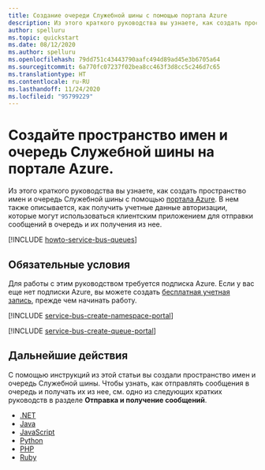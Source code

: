 ```yaml
---
title: Создание очереди Служебной шины с помощью портала Azure
description: Из этого краткого руководства вы узнаете, как создать пространство имен и очередь в пространстве имен Служебной шины с помощью портала Azure.
author: spelluru
ms.topic: quickstart
ms.date: 08/12/2020
ms.author: spelluru
ms.openlocfilehash: 79dd751c43443790aafc494d89ad45e3b6705a64
ms.sourcegitcommit: 6a770fc07237f02bea8cc463f3d8cc5c246d7c65
ms.translationtype: HT
ms.contentlocale: ru-RU
ms.lasthandoff: 11/24/2020
ms.locfileid: "95799229"
---
```

# <a name="use-azure-portal-to-create-a-service-bus-namespace-and-a-queue"></a>Создайте пространство имен и очередь Служебной шины на портале Azure.
Из этого краткого руководства вы узнаете, как создать пространство имен и очередь Служебной шины с помощью [портала Azure][Azure portal]. В нем также описывается, как получить учетные данные авторизации, которые могут использоваться клиентским приложением для отправки сообщений в очередь и их получения из нее. 

[!INCLUDE [howto-service-bus-queues](../../includes/howto-service-bus-queues.md)]

## <a name="prerequisites"></a>Обязательные условия

Для работы с этим руководством требуется подписка Azure. Если у вас еще нет подписки Azure, вы можете создать [бесплатная учетная запись][], прежде чем начинать работу.

[!INCLUDE [service-bus-create-namespace-portal](../../includes/service-bus-create-namespace-portal.md)]

[!INCLUDE [service-bus-create-queue-portal](../../includes/service-bus-create-queue-portal.md)]

## <a name="next-steps"></a>Дальнейшие действия
С помощью инструкций из этой статьи вы создали пространство имен и очередь Служебной шины. Чтобы узнать, как отправлять сообщения в очередь и получать их из нее, см. одно из следующих кратких руководств в разделе **Отправка и получение сообщений**. 

- [.NET](service-bus-dotnet-get-started-with-queues.md)
- [Java](service-bus-java-how-to-use-queues.md)
- [JavaScript](service-bus-nodejs-how-to-use-queues.md)
- [Python](service-bus-python-how-to-use-queues.md)
- [PHP](service-bus-php-how-to-use-queues.md)
- [Ruby](service-bus-ruby-how-to-use-queues.md)

[бесплатная учетная запись]: https://azure.microsoft.com/free/?ref=microsoft.com&utm_source=microsoft.com&utm_medium=docs&utm_campaign=visualstudio
[Azure portal]: https://portal.azure.com/

[service-bus-flow]: ./media/service-bus-quickstart-portal/service-bus-flow.png
